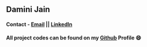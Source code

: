## Damini Jain
  
  
  
#### Contact - [Email](mailto:jaindamini1111@gmail.com) || [LinkedIn](https://www.linkedin.com/in/damini-jain-108113)


#### All project codes can be found on my [Github](https://github.com/jaindamini1111) Profile :smile:
